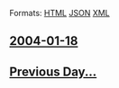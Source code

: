 
Formats: [HTML](2004/01/18/index.html)  [JSON](2004/01/18/index.json)  [XML](2004/01/18/index.xml)  

## [2004-01-18](/news/2004/01/18/index.md)

## [Previous Day...](/news/2004/01/17/index.md)

